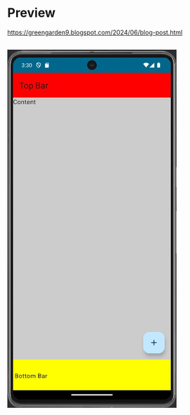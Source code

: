 # Preview
https://greengarden9.blogspot.com/2024/06/blog-post.html
<br/><br/>

![preview](preview.jpg)
